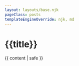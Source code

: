 ```yaml
---
layout: layouts/base.njk
pageClass: posts
templateEngineOverride: njk, md
---
```


<h1>{{title}}</h1>
<main>
  {{ content | safe }}
</main>